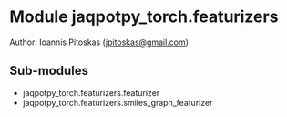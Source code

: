 Module jaqpotpy_torch.featurizers
=================================
Author: Ioannis Pitoskas (jpitoskas@gmail.com)

Sub-modules
-----------
* jaqpotpy_torch.featurizers.featurizer
* jaqpotpy_torch.featurizers.smiles_graph_featurizer